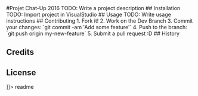 
<snippet>
  <content>
#Projet Chat-Up 2016
TODO: Write a project description
## Installation
TODO: Import project in VisualStudio
## Usage
TODO: Write usage instructions
## Contributing
1. Fork it!
2. Work on the Dev Branch
3. Commit your changes: `git commit -am 'Add some feature'`
4. Push to the branch: `git push origin my-new-feature`
5. Submit a pull request :D
## History

## Credits

## License

]]></content>
  <tabTrigger>readme</tabTrigger>
</snippet>
